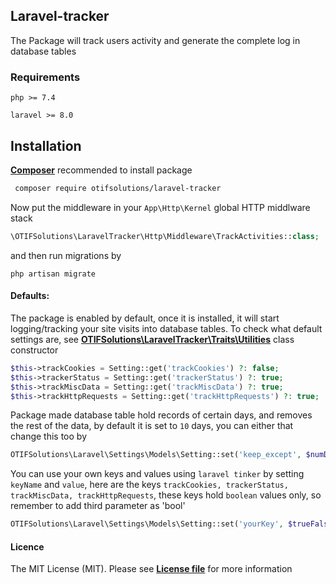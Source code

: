 ## Laravel-tracker

The Package will track users activity and generate the complete log in database tables

### Requirements
`php >= 7.4`

`laravel >= 8.0`

## Installation

[**Composer**](https://getcomposer.org/download/) recommended to install package

```sh
 composer require otifsolutions/laravel-tracker
```

Now put the middleware in your `App\Http\Kernel` global HTTP middlware stack
 
```php
\OTIFSolutions\LaravelTracker\Http\Middleware\TrackActivities::class;
```

and then run migrations by 

```
php artisan migrate
```

#### Defaults:

The package is enabled by default, once it is installed, it will start logging/tracking your site 
visits into database tables. To check what default settings are, 
see [**OTIFSolutions\LaravelTracker\Traits\Utilities**](https://github.com/otifsolutions/laravel-tracker/blob/main/src/Traits/Utilities.php) class constructor

```php
$this->trackCookies = Setting::get('trackCookies') ?: false;
$this->trackerStatus = Setting::get('trackerStatus') ?: true;
$this->trackMiscData = Setting::get('trackMiscData') ?: true;
$this->trackHttpRequests = Setting::get('trackHttpRequests') ?: true;
```

Package made database table hold records of certain days, and removes the rest of the data, 
by default it is set to `10` days, you can either that change this too by

```php
OTIFSolutions\Laravel\Settings\Models\Setting::set('keep_except', $numDays);
```

You can use your own keys and values using `laravel tinker` by setting `keyName` and `value`,
here are the keys `trackCookies, trackerStatus, trackMiscData, trackHttpRequests`, these keys hold
`boolean` values only, so remember to add third parameter as 'bool'

```php
OTIFSolutions\Laravel\Settings\Models\Setting::set('yourKey', $trueFalse, 'bool');
```

#### Licence
The MIT License (MIT). Please see [**License file**](https://github.com/otifsolutions/laravel-tracker/blob/main/LICENSE) for more information
